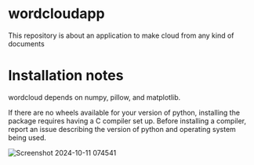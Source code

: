 # wordcloudapp
This repository is about an application to make cloud from any kind of documents

# Installation notes
wordcloud depends on numpy, pillow, and matplotlib.

If there are no wheels available for your version of python, installing the package requires having a C compiler set up. Before installing a compiler, report an issue describing the version of python and operating system being used.


![Screenshot 2024-10-11 074541](https://github.com/user-attachments/assets/d0311933-729a-4ebe-8c54-314ed952fbdb)
